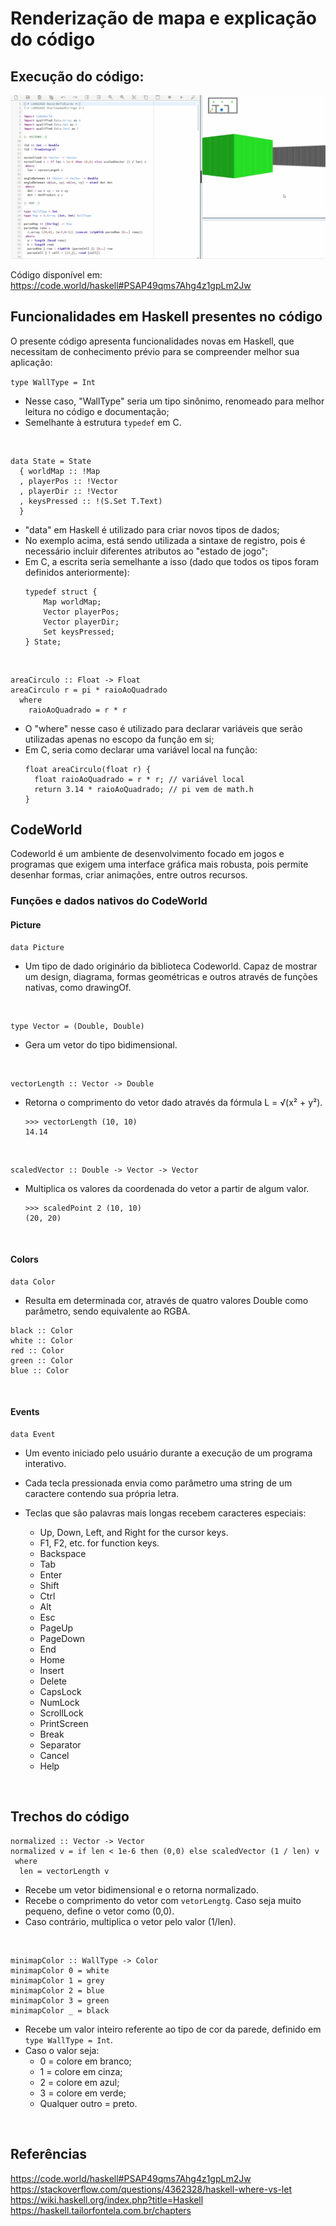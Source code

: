 # Renderização de mapa e explicação do código
## Execução do código:

![Execução do código](./src/Animação.gif)

Código disponível em: https://code.world/haskell#PSAP49qms7Ahg4z1gpLm2Jw

## Funcionalidades em Haskell presentes no código

O presente código apresenta funcionalidades novas em Haskell, que necessitam de conhecimento prévio para se compreender melhor sua aplicação:

``type WallType = Int``
- Nesse caso, "WallType" seria um tipo sinônimo, renomeado para melhor leitura no código e documentação;
- Semelhante à estrutura ``typedef`` em C.

<br>

```
data State = State 
  { worldMap :: !Map 
  , playerPos :: !Vector
  , playerDir :: !Vector
  , keysPressed :: !(S.Set T.Text)
  }
```
- "data" em Haskell é utilizado para criar novos tipos de dados;
- No exemplo acima, está sendo utilizada a sintaxe de registro, pois é necessário incluir diferentes atributos ao "estado de jogo";
- Em C, a escrita seria semelhante a isso (dado que todos os tipos foram definidos anteriormente):
    ```
    typedef struct {
        Map worldMap;
        Vector playerPos;
        Vector playerDir;
        Set keysPressed;    
    } State;
    ```
<br>

```
areaCirculo :: Float -> Float
areaCirculo r = pi * raioAoQuadrado
  where
    raioAoQuadrado = r * r
```
- O "where" nesse caso é utilizado para declarar variáveis que serão utilizadas apenas no escopo da função em si;
- Em C, seria como declarar uma variável local na função:
  ```
  float areaCirculo(float r) {
    float raioAoQuadrado = r * r; // variável local
    return 3.14 * raioAoQuadrado; // pi vem de math.h
  }
  ```

## CodeWorld

Codeworld é um ambiente de desenvolvimento focado em jogos e programas que exigem uma interface gráfica mais robusta, pois permite desenhar formas, criar animações, entre outros recursos.

### Funções e dados nativos do CodeWorld

#### Picture

```
data Picture
````
- Um tipo de dado originário da biblioteca Codeworld. Capaz de mostrar um design, diagrama, formas geométricas e outros através de funções nativas, como drawingOf.

<br>

```
type Vector = (Double, Double)
```
- Gera um vetor do tipo bidimensional.

<br>

```
vectorLength :: Vector -> Double
```
- Retorna o comprimento do vetor dado através da fórmula L = √(x² + y²).
  ```
  >>> vectorLength (10, 10)
  14.14
  ```

<br>

```
scaledVector :: Double -> Vector -> Vector
```
- Multiplica os valores da coordenada do vetor a partir de algum valor.
  ```
  >>> scaledPoint 2 (10, 10)
  (20, 20)
  ```

<br>

#### Colors

```
data Color
```
- Resulta em determinada cor, através de quatro valores Double como parâmetro, sendo equivalente ao RGBA.

```
black :: Color
white :: Color
red :: Color
green :: Color
blue :: Color
```
<br>

#### Events

````
data Event
````
- Um evento iniciado pelo usuário durante a execução de um programa interativo. 
- Cada tecla pressionada envia como parâmetro uma string de um caractere contendo sua própria letra.
- Teclas que são palavras mais longas recebem caracteres especiais:

  - Up, Down, Left, and Right for the cursor keys.
  - F1, F2, etc. for function keys.
  - Backspace
  - Tab
  - Enter
  - Shift
  - Ctrl
  - Alt
  - Esc
  - PageUp
  - PageDown
  - End
  - Home
  - Insert
  - Delete
  - CapsLock
  - NumLock
  - ScrollLock
  - PrintScreen
  - Break
  - Separator
  - Cancel
  - Help
<br>

## Trechos do código

````
normalized :: Vector -> Vector
normalized v = if len < 1e-6 then (0,0) else scaledVector (1 / len) v
 where
  len = vectorLength v
````

- Recebe um vetor bidimensional e o retorna normalizado.
- Recebe o comprimento do vetor com ``vetorLengtg``. Caso seja muito pequeno, define o vetor como (0,0).
- Caso contrário, multiplica o vetor pelo valor (1/len).

<br>

````
minimapColor :: WallType -> Color
minimapColor 0 = white
minimapColor 1 = grey
minimapColor 2 = blue
minimapColor 3 = green
minimapColor _ = black
````
- Recebe um valor inteiro referente ao tipo de cor da parede, definido em ``type WallType = Int``.
- Caso o valor seja:
  - 0 = colore em branco;
  - 1 = colore em cinza;
  - 2 = colore em azul;
  - 3 = colore em verde;
  - Qualquer outro = preto.

<br>

## Referências
https://code.world/haskell#PSAP49qms7Ahg4z1gpLm2Jw 
https://stackoverflow.com/questions/4362328/haskell-where-vs-let
https://wiki.haskell.org/index.php?title=Haskell
https://haskell.tailorfontela.com.br/chapters

